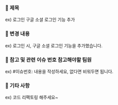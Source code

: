 ### 📌 제목
ex) 로그인 구글 소셜 로그인 기능 추가

### 📌 변경 내용
ex) 로그인 시, 구글 소셜 로그인 기능을 추가했습니다. 

### 📌 참고 및 관련 이슈 번호 참고해야할 팀원
ex) #이슈번호: 내용을 작성하세요, 없다면 비워두면 됩니다.

### 📌 기타 사항
ex) 코드 리팩토링 해주세요~
